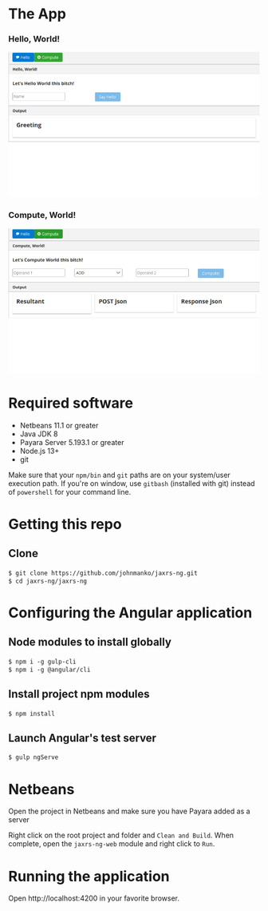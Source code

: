 # The App

### Hello, World!
![Hello, World](sample-hello.gif)

### Compute, World!
![Compute, World](sample-compute.gif)

# Required software

* Netbeans 11.1 or greater
* Java JDK 8
* Payara Server 5.193.1 or greater
* Node.js 13+
* git

Make sure that your `npm/bin` and `git` paths are on your system/user execution path.  If you're on window, use `gitbash` (installed with git) instead of `powershell` for your command line.

# Getting this repo

## Clone 

```shell
$ git clone https://github.com/johnmanko/jaxrs-ng.git
$ cd jaxrs-ng/jaxrs-ng
```
# Configuring the Angular application

## Node modules to install globally

```shell
$ npm i -g gulp-cli
$ npm i -g @angular/cli
```

## Install project npm modules
```shell
$ npm install
```

## Launch Angular's test server
```shell
$ gulp ngServe
```

# Netbeans

Open the project in Netbeans and make sure you have Payara added as a server

Right click on the root project and folder and `Clean and Build`.  When complete, open the `jaxrs-ng-web` module and right click to `Run`.

# Running the application

Open http://localhost:4200 in your favorite browser.
